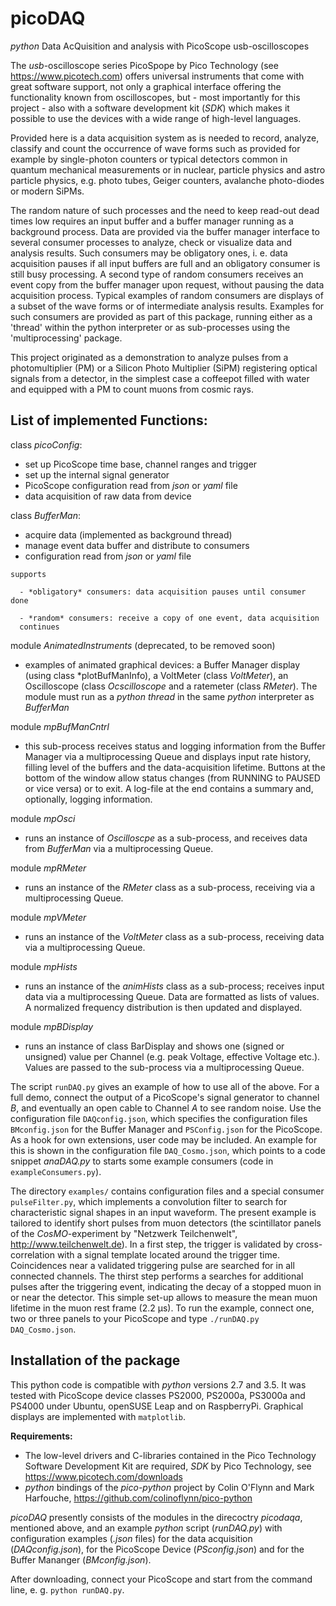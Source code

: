 # picoDAQ

*python* Data AcQuisition and analysis with PicoScope usb-oscilloscopes

The *usb*-oscilloscope series PicoSpope by Pico Technology 
(see https://www.picotech.com)
offers universal instruments that come with great software support, not only a graphical interface offering the functionality known from oscilloscopes, 
but - most importantly for this project - also with a software development kit
(*SDK*) which makes it possible to use the devices with a wide range of
high-level languages. 

Provided here is a data acquisition system as is needed to record, 
analyze, classify and count the occurrence of wave forms such as provided 
for example by single-photon counters or typical detectors common in 
quantum mechanical measurements or in nuclear, particle physics and astro
particle physics, e.g. photo tubes, Geiger counters, avalanche photo-diodes
or modern SiPMs.

The random nature of such processes and the need to keep read-out dead 
times low requires an input buffer and a buffer manager running as a 
background process. Data are provided via the buffer manager 
interface to several consumer processes to analyze, check or visualize 
data and analysis results. Such consumers may be obligatory ones, 
i. e. data acquisition pauses if all input buffers are full and an 
obligatory consumer is still busy processing. A second type of random 
consumers receives an event copy from the buffer manager upon request, 
without pausing the data acquisition process. Typical examples of 
random consumers are displays of a subset of the wave forms or of 
intermediate analysis results. Examples for such consumers are provided
as part of this package, running either as a 'thread' within the python
interpreter or as sub-processes using the 'multiprocessing' package.

This project originated as a demonstration to analyze pulses from a 
photomultiplier (PM) or a Silicon Photo Multiplier (SiPM) registering
optical signals from  a detector, in the simplest case a coffeepot
filled with water and equipped with a PM to count muons from cosmic rays. 

## List of implemented **Functions**:

   class *picoConfig*:

   - set up PicoScope time base, channel ranges and trigger
   - set up the internal signal generator
   - PicoScope configuration read from *json* or *yaml* file
   - data acquisition of raw data from device

  class *BufferMan*:

   - acquire data (implemented as background thread)
   - manage event data buffer and distribute to consumers
   - configuration read from *json* or *yaml* file

    supports 
    
      - *obligatory* consumers: data acquisition pauses until consumer done

      - *random* consumers: receive a copy of one event, data acquisition 
      continues

  module *AnimatedInstruments* (deprecated, to be removed soon)

   - examples of animated graphical devices: a Buffer Manager display
        (using class *plotBufManInfo), a VoltMeter (class *VoltMeter*),
         an Oscilloscope (class *Ocscilloscope* and a ratemeter
         (class *RMeter*). The module must run as a *python* *thread* in
         the same *python* interpreter as *BufferMan*

 
  module *mpBufManCntrl*

   - this sub-process receives status and logging information from the Buffer
     Manager via a multiprocessing Queue and displays input rate history, filling
     level of the buffers and the data-acquisition lifetime. Buttons at the bottom
     of the window allow status changes (from RUNNING to PAUSED or vice versa) or to
     exit. A log-file at the end contains a summary and, optionally, logging
     information. 

  module *mpOsci*

   - runs an instance of *Oscilloscpe* as a sub-process, and receives
        data from *BufferMan* via a multiprocessing Queue.

  module *mpRMeter* 

   - runs an instance of the *RMeter* class as a sub-process, receiving
        via a multiprocessing Queue.

  module *mpVMeter* 

   - runs an instance of the *VoltMeter* class as a sub-process, receiving
        data via a multiprocessing Queue.

  module *mpHists* 
 
  - runs an instance of the *animHists* class as a sub-process; receives 
       input data via a multiprocessing Queue. Data are formatted as lists 
       of values. A normalized frequency distribution is then updated and 
       displayed.

  module *mpBDisplay* 

  - runs an instance of class BarDisplay and shows one (signed or unsigned)
       value per Channel (e.g. peak Voltage, effective Voltage etc.). Values 
       are passed to the sub-process via a multiprocessing Queue.

The script `runDAQ.py` gives an example of how to use all of the above. For a full demo, connect the output of a PicoScope's signal generator to channel *B*, and eventually an open cable to Channel *A* to see random noise. Use the configuration file `DAQconfig.json`, which specifies the configuration files `BMconfig.json` for the Buffer Manager and `PSConfig.json` for the PicoScope. As a hook for own extensions, user code may be included. An example for this is shown in the configuration file `DAQ_Cosmo.json`, which points to a code snippet *anaDAQ.py* to starts some example consumers (code in `exampleConsumers.py`).

The directory `examples/` contains configuration files and a special consumer   `pulseFilter.py`, which implements a convolution filter to search for characteristic signal shapes in an input waveform. The present example is tailored to identify short pulses from muon detectors (the scintillator panels of the *CosMO*-experiment by "Netzwerk Teilchenwelt", http://www.teilchenwelt.de). In a first step, the trigger is validated by cross-correlation with a signal template located around the trigger time. Coincidences near a validated triggering pulse are searched for in all connected channels. The thirst step performs a searches for additional pulses after the triggering event, indicating the decay of a stopped muon in or near the detector. This simple set-up allows to measure the mean muon lifetime in the muon rest frame (2.2 µs). To run the example, connect one, two or three panels to your PicoScope and type
`./runDAQ.py DAQ_Cosmo.json`.


## Installation of the package

This python code is compatible with *python* versions 2.7 and 3.5.
It was tested with PicoScope device classes PS2000, PS2000a,
PS3000a and PS4000 under Ubuntu, openSUSE Leap and on RaspberryPi.
Graphical displays are implemented with `matplotlib`.

**Requirements:**

  - The low-level drivers and C-libraries contained in the Pico Technology
    Software Development Kit are required,  *SDK* by Pico Technology,
    see  https://www.picotech.com/downloads
  - *python* bindings of the *pico-python* project by Colin O'Flynn
    and Mark Harfouche, https://github.com/colinoflynn/pico-python

*picoDAQ* presently consists of the modules in the direcoctry *picodaqa*, mentioned above, and an example *python* script (*runDAQ.py*) with configuration examples (*.json* files) for the data acquisition (*DAQconfig.json*), for the PicoScope Device (*PSconfig.json*) and for the Buffer Mananger (*BMconfig.json*).

After downloading, connect your PicoScope and start from the command line, e. g. `python runDAQ.py`. 

